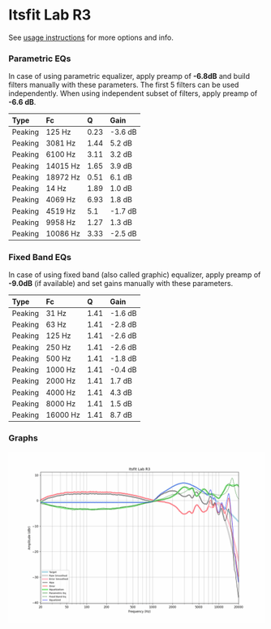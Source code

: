 # Itsfit Lab R3
See [usage instructions](https://github.com/jaakkopasanen/AutoEq#usage) for more options and info.

### Parametric EQs
In case of using parametric equalizer, apply preamp of **-6.8dB** and build filters manually
with these parameters. The first 5 filters can be used independently.
When using independent subset of filters, apply preamp of **-6.6 dB**.

| Type    | Fc       |    Q | Gain    |
|:--------|:---------|:-----|:--------|
| Peaking | 125 Hz   | 0.23 | -3.6 dB |
| Peaking | 3081 Hz  | 1.44 | 5.2 dB  |
| Peaking | 6100 Hz  | 3.11 | 3.2 dB  |
| Peaking | 14015 Hz | 1.65 | 3.9 dB  |
| Peaking | 18972 Hz | 0.51 | 6.1 dB  |
| Peaking | 14 Hz    | 1.89 | 1.0 dB  |
| Peaking | 4069 Hz  | 6.93 | 1.8 dB  |
| Peaking | 4519 Hz  | 5.1  | -1.7 dB |
| Peaking | 9958 Hz  | 1.27 | 1.3 dB  |
| Peaking | 10086 Hz | 3.33 | -2.5 dB |

### Fixed Band EQs
In case of using fixed band (also called graphic) equalizer, apply preamp of **-9.0dB**
(if available) and set gains manually with these parameters.

| Type    | Fc       |    Q | Gain    |
|:--------|:---------|:-----|:--------|
| Peaking | 31 Hz    | 1.41 | -1.6 dB |
| Peaking | 63 Hz    | 1.41 | -2.8 dB |
| Peaking | 125 Hz   | 1.41 | -2.6 dB |
| Peaking | 250 Hz   | 1.41 | -2.6 dB |
| Peaking | 500 Hz   | 1.41 | -1.8 dB |
| Peaking | 1000 Hz  | 1.41 | -0.4 dB |
| Peaking | 2000 Hz  | 1.41 | 1.7 dB  |
| Peaking | 4000 Hz  | 1.41 | 4.3 dB  |
| Peaking | 8000 Hz  | 1.41 | 1.5 dB  |
| Peaking | 16000 Hz | 1.41 | 8.7 dB  |

### Graphs
![](./Itsfit%20Lab%20R3.png)